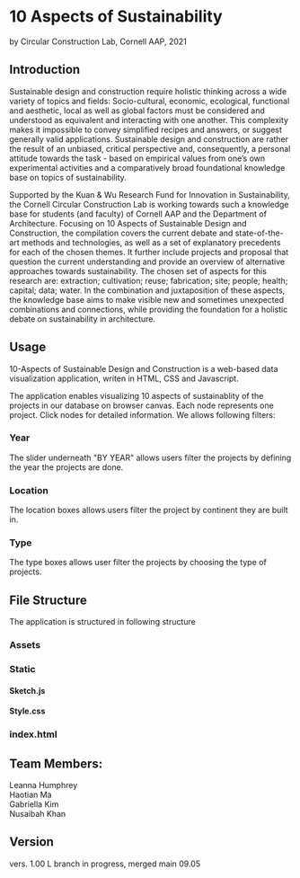 # 10 Aspects of Sustainability
by Circular Construction Lab, Cornell AAP, 2021

## Introduction
Sustainable design and construction require holistic thinking across a wide variety of topics and fields: Socio-cultural, economic, ecological, functional and aesthetic, local as well as global factors must be considered and understood as equivalent and interacting with one another. This complexity makes it impossible to convey simplified recipes and answers, or suggest generally valid applications. Sustainable design and construction are rather the result of an unbiased, critical perspective and, consequently, a personal attitude towards the task - based on empirical values from one’s own experimental activities and a comparatively broad foundational knowledge base on topics of sustainability.

Supported by the Kuan & Wu Research Fund for Innovation in Sustainability, the Cornell Circular Construction Lab is working towards such a knowledge base for students (and faculty) of Cornell AAP and the Department of Architecture. Focusing on 10 Aspects of Sustainable Design and Construction, the compilation covers the current debate and state-of-the-art methods and technologies, as well as a set of explanatory precedents for each of the chosen themes. It further include projects and proposal that question the current understanding and provide an overview of alternative approaches towards sustainability. The chosen set of aspects for this research are: extraction; cultivation; reuse; fabrication; site; people; health; capital; data; water. In the combination and juxtaposition of these aspects, the knowledge base aims to make visible new and sometimes unexpected combinations and connections, while providing the foundation for a holistic debate on sustainability in architecture.

## Usage
10-Aspects of Sustainable Design and Construction is a web-based data visualization application, writen in HTML, CSS and Javascript. 

The application enables visualizing 10 aspects of sustainablity of the projects in our database on browser canvas. Each node represents one project. Click nodes for detailed information. We allows following filters:

### Year
The slider underneath "BY YEAR" allows users filter the projects by defining the year the projects are done.

### Location
The location boxes allows users filter the project by continent they are built in.

### Type
The type boxes allows user filter the projects by choosing the type of projects.

## File Structure
The application is structured in following structure

### Assets

### Static

#### Sketch.js

#### Style.css

### index.html

## Team Members:
Leanna Humphrey\
Haotian Ma\
Gabriella Kim\
Nusaibah Khan

## Version
vers. 1.00
L branch in progress, merged main 09.05

